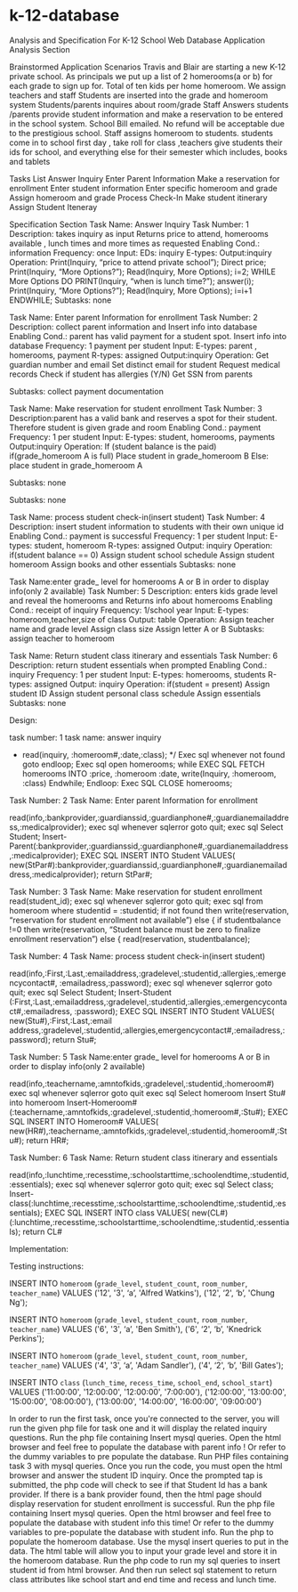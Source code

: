 # k-12-database

Analysis and Specification For K-12 School Web Database Application
Analysis Section

 Brainstormed Application Scenarios 
Travis and Blair are starting a new K-12 private school. As principals we put up a list of 2 homerooms(a or b) for each grade to sign up for. Total of ten kids per home homeroom. We assign teachers and staff
Students are inserted into the grade and homeroom system
Students/parents inquires about room/grade  Staff Answers
students /parents provide student information and make a reservation to be entered in the school system. School  Bill emailed. No refund will be acceptable due to the prestigious school.
Staff assigns homeroom to students. 
students come in to school first day , take roll for class ,teachers give students their ids for school, and everything else for their semester which includes, books and tablets




Tasks List 
Answer Inquiry
Enter Parent Information
Make a reservation for enrollment
Enter student information
Enter specific homeroom and grade
Assign homeroom and grade
Process Check-In
Make student itinerary 
Assign Student Iteneray



Specification Section
Task Name: Answer Inquiry
Task Number: 1
Description: takes inquiry as input
		Returns price to attend, homerooms available , lunch times and more times as requested
Enabling Cond.: information
Frequency: once
Input: EDs: inquiry
	E-types: 
Output:inquiry
Operation: Print(Inquiry, “price to attend private school”);
Direct price;
Print(Inquiry, “More Options?”);
Read(Inquiry, More Options);
i=2;
WHILE More Options DO
 PRINT(Inquiry, “when is lunch time?”);
answer(i);
 Print(Inquiry, “More Options?”);
 Read(Inquiry, More Options);
 i=i+1
ENDWHILE;
Subtasks: none

Task Name: Enter parent Information for enrollment
Task Number: 2
Description: collect parent information and  Insert info into database
Enabling Cond.: parent has valid payment for a student spot. Insert info into database
Frequency: 1 payment per student
Input: E-types: parent , homerooms, payment
	R-types: assigned
Output:inquiry
Operation:
	Get guardian number and email
	Set distinct email for student
	Request medical records
	Check if student has allergies
		(Y/N)
	Get SSN from parents


	
Subtasks: collect payment documentation



Task Name: Make reservation for student enrollment
Task Number: 3
Description:parent has a valid bank and reserves a spot for their student. Therefore student is given grade and room
Enabling Cond.: payment
Frequency: 1 per student
Input: E-types: student, homerooms, payments
Output:inquiry
Operation: 
	If (student balance is the paid)
		if(grade_homeroom A is full)
			Place student in grade_homeroom B
	Else: place student in grade_homeroom A
	
Subtasks: none


Subtasks: none



Task Name: process student check-in(insert student)
Task Number: 4
Description: insert student information to students with their own unique id
Enabling Cond.: payment is successful
Frequency: 1 per student
Input: E-types: student, homeroom
	R-types: assigned
Output: inquiry
Operation:
if(student balance == 0)
Assign student school schedule
Assign student homeroom
Assign books and other essentials
Subtasks: none



Task Name:enter grade_ level for  homerooms A or B in order to display info(only 2 available)
Task Number: 5
Description: enters kids grade level and reveal the homerooms and Returns info about homerooms
Enabling Cond.: receipt of inquiry
Frequency: 1/school year
Input: E-types: homeroom,teacher,size of class
Output: table
Operation: 
	Assign teacher name and  grade level
	Assign class size
	Assign letter A or B
Subtasks: assign teacher to homeroom




Task Name: Return student class itinerary and essentials
Task Number: 6
Description: return student essentials when prompted
Enabling Cond.: inquiry
Frequency: 1 per student
Input:  E-types: homerooms, students
	R-types: assigned
Output: inquiry
Operation: 
if(student = present)
Assign student ID
Assign student personal class schedule
Assign essentials
Subtasks: none


Design:



task number: 1
task name: answer inquiry
* read(inquiry, :homeroom#,:date,:class); */
 Exec sql whenever not found goto endloop;
Exec sql open homerooms; 
while 
EXEC SQL FETCH homerooms
 INTO :price, :homeroom :date, write(Inquiry, :homeroom, :class) 
Endwhile;
 Endloop:
 Exec SQL CLOSE homerooms;

Task Number: 2
Task Name: Enter parent Information for enrollment

read(info,:bankprovider,:guardianssid,:guardianphone#,:guardianemailaddress,:medicalprovider); 
exec sql whenever sqlerror goto quit;
exec sql Select Student;
Insert-Parent(:bankprovider,:guardianssid,:guardianphone#,:guardianemailaddress,:medicalprovider); 
EXEC SQL INSERT INTO Student VALUES( new(StPar#):bankprovider,:guardianssid,:guardianphone#,:guardianemailaddress,:medicalprovider); 
return StPar#;


Task Number: 3 
Task Name: Make reservation for student enrollment
read(student_id); 
exec sql whenever sqlerror goto quit; 
exec sql 
 from homeroom where studentid = :studentid;
 if not found then write(reservation, “reservation for student enrollment not available”) 
else { if studentbalance !=0 then
 write(reservation, “Student balance must be zero to finalize enrollment reservation”) 
else { read(reservation, studentbalance); 


Task Number: 4
Task Name: process student check-in(insert student)

read(info,:First,:Last,:emailaddress,:gradelevel,:studentid,:allergies,:emergencycontact#,
:emailadress,:password); 
exec sql whenever sqlerror goto quit;
exec sql Select Student;
Insert-Student
(:First,:Last,:emailaddress,:gradelevel,:studentid,:allergies,:emergencycontact#,:emailadress,
:password); 
EXEC SQL INSERT INTO Student 
VALUES( new(Stu#),:First,:Last,:email address,:gradelevel,:studentid,:allergies,emergencycontact#,:emailadress,:password); 
return Stu#;

Task Number: 5
Task Name:enter grade_ level for  homerooms A or B in order to display info(only 2 available)

read(info,:teachername,:amntofkids,:gradelevel,:studentid,:homeroom#)
exec sql whenever sqlerror goto quit
exec sql Select homeroom
Insert Stu# into homeroom
Insert-Homeroom#
(:teachername,:amntofkids,:gradelevel,:studentid,:homeroom#,:Stu#);
EXEC SQL INSERT INTO Homeroom#
VALUES( new(HR#),:teachername,:amntofkids,:gradelevel,:studentid,:homeroom#,:Stu#); 
return HR#;


Task Number: 6
Task Name: Return student class itinerary and essentials

read(info,:lunchtime,:recesstime,:schoolstarttime,:schoolendtime,:studentid,:essentials); 
exec sql whenever sqlerror goto quit;
exec sql Select class;
Insert-class(:lunchtime,:recesstime,:schoolstarttime,:schoolendtime,:studentid,:essentials); 
EXEC SQL INSERT INTO class
 VALUES( new(CL#)(:lunchtime,:recesstime,:schoolstarttime,:schoolendtime,:studentid,:essentials);
 return CL#



Implementation:

Testing instructions:

INSERT INTO `homeroom` (`grade_level`, `student_count`, `room_number`, `teacher_name`) VALUES ('12', '3', ‘a’, 'Alfred Watkins'), ('12', ‘2', ‘b’, 'Chung Ng');

INSERT INTO `homeroom` (`grade_level`, `student_count`, `room_number`, `teacher_name`) VALUES ('6', '3', ‘a’, 'Ben Smith'), ('6', ‘2', ‘b’, 'Knedrick Perkins');

INSERT INTO `homeroom` (`grade_level`, `student_count`, `room_number`, `teacher_name`) VALUES ('4', '3', ‘a’, 'Adam Sandler'), ('4', ‘2', ‘b’, 'Bill Gates');



INSERT INTO `class` (`lunch_time`, `recess_time`, `school_end`, `school_start`) VALUES ('11:00:00', '12:00:00', '12:00:00', '7:00:00'), ('12:00:00', '13:00:00', '15:00:00', '08:00:00'), ('13:00:00', '14:00:00', '16:00:00', '09:00:00')

In order to run the first task, once you're connected to the server, you will run the given php file for task one and it will display the related inquiry questions.
Run the php file containing Insert mysql queries. Open the html browser and feel free to populate the database with parent info ! Or refer to the dummy variables to pre populate the database.
Run PHP files containing task 3 with mysql queries. Once you run the code, you must open the html browser and answer the student ID inquiry. Once the prompted tap is submitted, the php code will check to see if that Student Id has a bank provider. If there is a bank provider found, then the html page should display reservation for student enrollment is successful.
Run the php file containing Insert mysql queries. Open the html browser and feel free to populate the database with student info this time! Or refer to the dummy variables to pre-populate the database with student info.
Run the php to populate the homeroom database. Use the mysql insert queries to put in the data. The html table will allow you to input your grade level and store it in the homeroom database.
Run the php code to run my sql queries to insert student id from html browser. And then run select sql statement to return class attributes like school start and end time and recess and lunch time.



